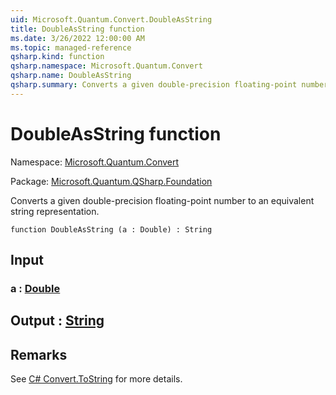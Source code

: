 ```yaml
---
uid: Microsoft.Quantum.Convert.DoubleAsString
title: DoubleAsString function
ms.date: 3/26/2022 12:00:00 AM
ms.topic: managed-reference
qsharp.kind: function
qsharp.namespace: Microsoft.Quantum.Convert
qsharp.name: DoubleAsString
qsharp.summary: Converts a given double-precision floating-point number to an equivalent string representation.
---
```


# DoubleAsString function

Namespace: [Microsoft.Quantum.Convert](xref:Microsoft.Quantum.Convert)

Package: [Microsoft.Quantum.QSharp.Foundation](https://nuget.org/packages/Microsoft.Quantum.QSharp.Foundation)


Converts a given double-precision floating-point number to an equivalent string representation.

```qsharp
function DoubleAsString (a : Double) : String
```


## Input

### a : [Double](xref:microsoft.quantum.qsharp.valueliterals#double-literals)





## Output : [String](xref:microsoft.quantum.qsharp.valueliterals#string-literals)



## Remarks

See [C# Convert.ToString](https://docs.microsoft.com/dotnet/api/system.convert.tostring?view=netframework-4.7.1#System_Convert_ToString_System_Double_) for more details.